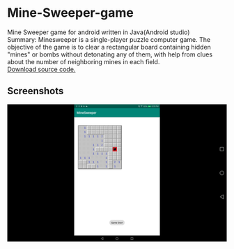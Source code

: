 # Mine-Sweeper-game
Mine Sweeper game for android written in Java(Android studio)  
Summary: Minesweeper is a single-player puzzle computer game. The objective of the game is to clear a rectangular board containing hidden "mines" or bombs without detonating any of them, with help from clues about the number of neighboring mines in each field.  
[Download source code.](https://github.com/Aldarraji/Mine-Sweeper-game/blob/master/mine%20sweeper%20app.zip)

## Screenshots
![](https://github.com/Aldarraji/Mine-Sweeper-game/blob/master/2019-05-06-14-09-52.png)
